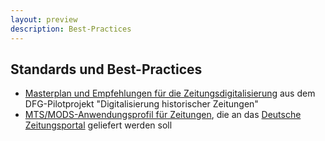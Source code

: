 ```yaml
---
layout: preview
description: Best-Practices
---
```


## Standards und Best-Practices

* [Masterplan und Empfehlungen für die Zeitungsdigitalisierung](https://www.zeitschriftendatenbank.de/zeitungsdigitalisierung/) aus dem DFG-Pilotprojekt "Digitalisierung historischer Zeitungen"
* [MTS/MODS-Anwendungsprofil für Zeitungen](https://wiki.deutsche-digitale-bibliothek.de/display/DFD/Anwendungsprofile+und+Best+Practice+Guides), die an das [Deutsche Zeitungsportal](https://www.deutsche-digitale-bibliothek.de/newspaper) geliefert werden soll
